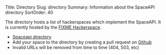 Title: Directory
Slug: directory
Summary: Information about the SpaceAPI directory
SortOrder: 40

The directory hosts a list of hackerspaces which implement the SpaceAPI. It is
currently hosted by the [FIXME Hackerspace](https://fixme.ch/).

 * [Spaceapi directory](https://spaceapi.fixme.ch/directory.json)
 * Add your space to the directory by creating a pull request on
   [Github](https://github.com/SpaceApi/directory)
 * Invalid URLs will be removed from time to time (404, 503, etc)
